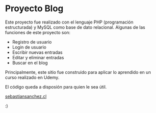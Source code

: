 # Proyecto Blog

Este proyecto fue realizado con el lenguaje PHP (programación estructurada) y MySQL como base de dato relacional. Algunas de las funciones de este proyecto son:

- Registro de usuario
- Login de usuario
- Escribir nuevas entradas
- Editar y eliminar entradas
- Buscar en el blog

Principalmente, este sitio fue construido para aplicar lo aprendido en un curso realizado en Udemy. 

El código queda a disposión para quien le sea útil. 

[sebastiansanchez.cl](https://sebastiansanchez.cl/)

:)